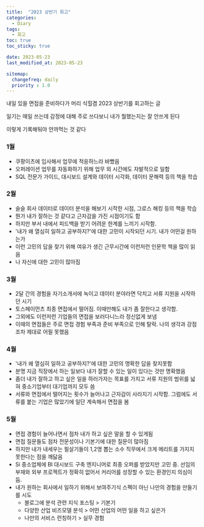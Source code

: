 ```yaml
---
title:  "2023 상반기 회고"
categories:
  - Diary
tags:
  - 회고
toc: true
toc_sticky: true

date: 2023-05-23
last_modified_at: 2023-05-23

sitemap:
  changefreq: daily
  priority : 1.0
---
```


내일 있을 면접을 준비하다가 머리 식힐겸 2023 상반기를 회고하는 글

일기는 매일 쓰는데 감정에 대해 주로 쓰다보니 내가 뭘했는지는 잘 안쓰게 된다

이렇게 기록해둬야 안까먹는 것 같다

### 1월

- 쿠팡이츠에 입사해서 업무에 적응하느라 바빴음
- 오퍼레이션 업무를 자동화하기 위해 업무 외 시간에도 자발적으로 일함
- SQL 전문가 가이드, 대시보드 설계와 데이터 시각화, 데이터 문해력 등의 책을 학습

### 2월

- 슬슬 회사 데이터로 데이터 분석을 해보기 시작한 시점, 그로스 해킹 등의 책을 학습
- 뭔가 내가 잘하는 것 같다고 근자감을 가진 시점이기도 함
- 하지만 부서 내에서 피드백을 받기 어려운 한계를 느끼기 시작함.
- '내가 왜 열심히 일하고 공부하지?'에 대한 고민이 시작되던 시기. 내가 어떤걸 원하는가
- 이런 고민의 답을 찾기 위해 여유가 생긴 근무시간에 이런저런 인문학 책을 많이 읽음
- 나 자신에 대한 고민이 많아짐

### 3월

- 2달 간의 경험을 자기소개서에 녹이고 데이터 분야라면 닥치고 서류 지원을 시작하던 시기
- 토스페이먼츠 최종 면접에서 떨어짐. 이때만해도 내가 좀 잘한다고 생각함.
- 그외에도 이런저런 기업들의 면접을 보러다니느라 정신없게 보냄
- 이때의 면접들은 주로 면접 경험 부족과 준비 부족으로 인해 탈락. 나의 생각과 강점조차 제대로 어필 못했음

### 4월

- '내가 왜 열심히 일하고 공부하지?'에 대한 고민의 명확한 답을 찾지못함
- 분명 지금 직장에서 하는 일보다 내가 잘할 수 있는 일이 있다는 것만 명확했음
- 좀더 내가 잘하고 하고 싶은 일을 하러가자는 목표를 가지고 서류 지원의 범위를 넓혀 중소기업부터 대기업까지 모두 씀
- 서류와 면접에서 떨어지는 횟수가 늘어나고 근자감이 사라지기 시작함. 그럼에도 서류를 붙는 기업은 많았기에 일단 계속해서 면접을 봄

### 5월

- 면접 경험이 늘어나면서 점차 내가 하고 싶은 말을 할 수 있게됨
- 면접 질문들도 점차 전문성이나 기본기에 대한 질문이 많아짐
- 하지만 내가 내세우는 필살기들이 1,2명 뽑는 소수 직무에서 크게 메리트를 가지지 못한다는 점을 깨닳음
- Si 중소업체에 BI 대시보드 구축 엔지니어로 최종 오퍼를 받았지만 고민 중. 선임의 부재와 외부 프로젝트가 정확히 없어서 커리어를 성장할 수 있는 환경인지 의심이 듬.
- 내가 원하는 회사에서 일하기 위해서 보여주기식 스펙이 아닌 나만의 경험을 만들기를 시도
    - 블로그에 분석 관련 지식 포스팅 > 기본기
    - 다양한 산업 비즈모델 분석 > 어떤 산업의 어떤 일을 하고 싶은가
    - 나만의 서비스 런칭하기 > 실무 경험